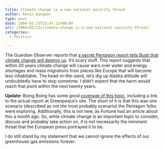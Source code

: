 ```yaml
---
title: Climate change is a new national security threat
author: Kevin Dangoor
type: post
date: 2004-02-23T23:47:12+00:00
url: /2004/02/23/climate-change-is-a-new-national-security-threat/
categories:
  - Politics

---
```

The Guardian Observer reports that [a secret Pentagon report tells Bush that climate change will destroy us][1]. It&#8217;s scary stuff. This report suggests that within 20 years climate change will cause wars over water and energy shortages and mass migrations from places like Europe that will become less inhabitable. The head-in-the-sand, let&#8217;s dig up Alaska attitude will undoubtedly have to stop sometime. I didn&#8217;t expect that the harm would reach that point within the next twenty years.

**Update:** Boing Boing has some good [coverage of this topic][2], including a link to the actual report at Greenpeace&#8217;s site. The short of it is that this was one scenario (described as not the most probably scenario) the Pentagon folks were exploring. Additionally, this is not new, as Fortune had an article about this a month ago. So, while climate change is an important topic to consider, discuss and probably take action on, it is not necessarily the imminent threat that the European press portrayed it to be.

I do still stand by my statement that we cannot ignore the effects of our greenhouse gas emissions forever.

 [1]: http://observer.guardian.co.uk/international/story/0,6903,1153513,00.html "The Observer | International | Now the Pentagon tells Bush: climate change will destroy us"
 [2]: http://boingboing.net/2004_02_01_archive.html#107764533618077223